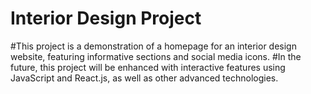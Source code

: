 # Interior Design Project

#This project is a demonstration of a homepage for an interior design website, featuring informative sections and social media icons. 
#In the future, this project will be enhanced with interactive features using JavaScript and React.js, as well as other advanced technologies.

